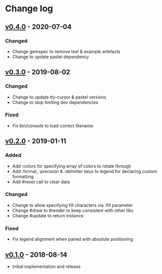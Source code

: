 # Change log

## [v0.4.0] - 2020-07-04

### Changed
* Change gemspec to remove test & example artefacts
* Change to update pastel dependency

## [v0.3.0] - 2019-08-02

### Changed
* Change to update tty-cursor & pastel versions
* Change to stop limiting dev dependencies

### Fixed
* Fix bin/console to load correct filename

## [v0.2.0] - 2019-01-11

### Added
* Add :colors for specifying array of colors to rotate through
* Add :format, :precision & :delimiter keys to legend for declaring custom formatting
* Add #reset call to clear data

### Changed

* Change to allow specifying fill characters via :fill parameter
* Change #draw to #render to keep consistent with other libs
* Change #update to return instance

### Fixed
* Fix legend alignment when paired with absolute positioning

## [v0.1.0] - 2018-08-14

* Initial implementation and release

[v0.4.0]: https://github.com/piotrmurach/tty-pie/compare/v0.3.0...v0.4.0
[v0.3.0]: https://github.com/piotrmurach/tty-pie/compare/v0.2.0...v0.3.0
[v0.2.0]: https://github.com/piotrmurach/tty-pie/compare/v0.1.0...v0.2.0
[v0.1.0]: https://github.com/piotrmurach/tty-pie/compare/v0.1.0
